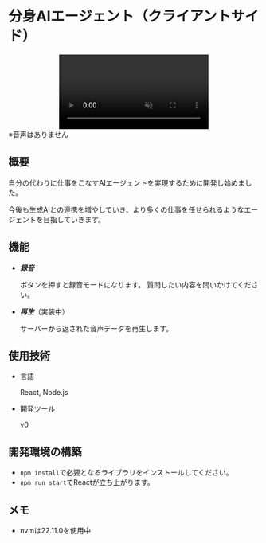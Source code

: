# 分身AIエージェント（クライアントサイド）

<div style="display: flex; justify-content: center;">
    <video controls src="https://github.com/user-attachments/assets/e8d6fcbf-acac-4d8a-8dd4-cbdf2bd39dcd" muted="true"></video>
</div>
※音声はありません

## 概要

自分の代わりに仕事をこなすAIエージェントを実現するために開発し始めました。

今後も生成AIとの連携を増やしていき、より多くの仕事を任せられるようなエージェントを目指していきます。

## 機能

- ***録音***

    ボタンを押すと録音モードになります。
    質問したい内容を問いかけてください。

- ***再生***（実装中）

    サーバーから返された音声データを再生します。


## 使用技術

- 言語

    React, Node.js

- 開発ツール

    v0

## 開発環境の構築

- ```npm install```で必要となるライブラリをインストールしてください。
- ```npm run start```でReactが立ち上がります。

## メモ

- nvmは22.11.0を使用中

